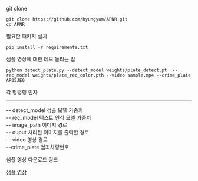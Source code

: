 git clone
```
git clone https://github.com/hyungyum/APNR.git
cd APNR

```

필요한 패키지 설치
```
pip install -r requirements.txt

```


샘플 영상에 대한 데모 돌리는 법
```
python detect_plate.py --detect_model weights/plate_detect.pt  --rec_model weights/plate_rec_color.pth --video sample.mp4 --crime_plate AP05JE0
```

각 명령행 인자 <hr>
-- detect_model 검출 모델 가중치 <br>
-- rec_model 텍스트 인식 모델 가중치 <br>
-- image_path 이미지 경로 <br>
-- ouput 처리된 이미지를 출력할 경로 <br>
-- video 영상 경로 <br>
--crime_plate 범죄차량번호 <br>


샘플 영상 다운로드 링크

[샘플 영상](https://drive.google.com/file/d/1JbwLyqpFCXmftaJY1oap8Sa6KfjoWJta/view)




